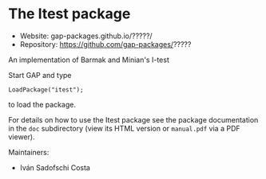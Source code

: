 
# The Itest package

* Website: gap-packages.github.io/?????/
* Repository: https://github.com/gap-packages/?????

An implementation of Barmak and Minian's I-test


Start GAP and type

	LoadPackage("itest");

to load the package.

For details on how to use the Itest package see the package
documentation in the `doc` subdirectory (view its HTML version or 
`manual.pdf`  via a PDF viewer).

Maintainers:
* Iván Sadofschi Costa
